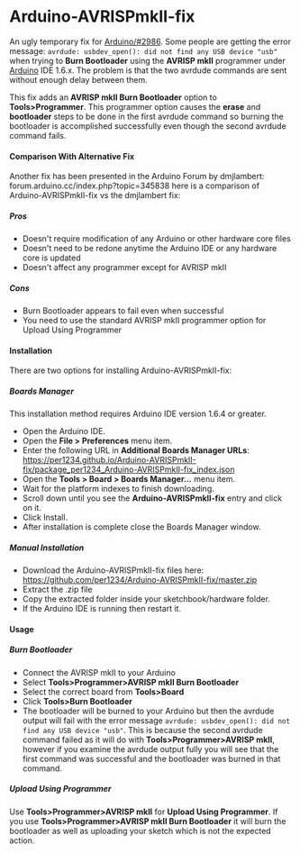 Arduino-AVRISPmkII-fix
==========

An ugly temporary fix for [Arduino/#2986](https://github.com/arduino/Arduino/issues/2986). Some people are getting the error message: `avrdude: usbdev_open(): did not find any USB device "usb"` when trying to **Burn Bootloader** using the **AVRISP mkII** programmer under [Arduino](http://arduino.cc) IDE 1.6.x. The problem is that the two avrdude commands are sent without enough delay between them.

This fix adds an **AVRISP mkII Burn Bootloader** option to **Tools>Programmer**. This programmer option causes the **erase** and **bootloader** steps to be done in the first avrdude command so burning the bootloader is accomplished successfully even though the second avrdude command fails.

#### Comparison With Alternative Fix
Another fix has been presented in the Arduino Forum by dmjlambert: forum.arduino.cc/index.php?topic=345838 here is a comparison of Arduino-AVRISPmkII-fix vs the dmjlambert fix:
##### Pros
- Doesn't require modification of any Arduino or other hardware core files
- Doesn't need to be redone anytime the Arduino IDE or any hardware core is updated
- Doesn't affect any programmer except for AVRISP mkII

##### Cons
- Burn Bootloader appears to fail even when successful
- You need to use the standard AVRISP mkII programmer option for Upload Using Programmer


#### Installation
There are two options for installing Arduino-AVRISPmkII-fix:
##### Boards Manager
This installation method requires Arduino IDE version 1.6.4 or greater.
- Open the Arduino IDE.
- Open the **File > Preferences** menu item.
- Enter the following URL in **Additional Boards Manager URLs**: https://per1234.github.io/Arduino-AVRISPmkII-fix/package_per1234_Arduino-AVRISPmkII-fix_index.json
- Open the **Tools > Board > Boards Manager...** menu item.
- Wait for the platform indexes to finish downloading.
- Scroll down until you see the **Arduino-AVRISPmkII-fix** entry and click on it.
- Click Install.
- After installation is complete close the Boards Manager window.

##### Manual Installation
- Download the Arduino-AVRISPmkII-fix files here: https://github.com/per1234/Arduino-AVRISPmkII-fix/master.zip
- Extract the .zip file
- Copy the extracted folder inside your sketchbook/hardware folder.
- If the Arduino IDE is running then restart it.


#### Usage
##### Burn Bootloader
- Connect the AVRISP mkII to your Arduino
- Select **Tools>Programmer>AVRISP mkII Burn Bootloader**
- Select the correct board from **Tools>Board**
- Click **Tools>Burn Bootloader**
- The bootloader will be burned to your Arduino but then the avrdude output will fail with the error message `avrdude: usbdev_open(): did not find any USB device "usb"`. This is because the second avrdude command failed as it will do with **Tools>Programmer>AVRISP mkII**, however if you examine the avrdude output fully you will see that the first command was successful and the bootloader was burned in that command.

##### Upload Using Programmer
Use **Tools>Programmer>AVRISP mkII** for **Upload Using Programmer**. If you use **Tools>Programmer>AVRISP mkII Burn Bootloader** it will burn the bootloader as well as uploading your sketch which is not the expected action.
